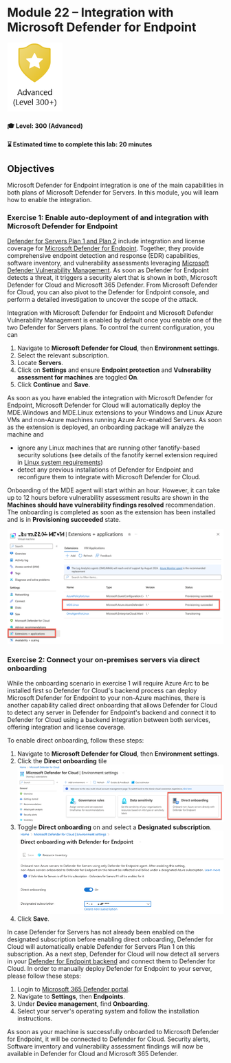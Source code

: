 # Module 22 – Integration with Microsoft Defender for Endpoint

<p align="left"><img src="../Images/asc-labs-advanced.gif?raw=true"></p>

#### 🎓 Level: 300 (Advanced)
#### ⌛ Estimated time to complete this lab: 20 minutes

## Objectives
Microsoft Defender for Endpoint integration is one of the main capabilities in both plans of Microsoft Defender for Servers. In this module, you will learn how to enable the integration.

### Exercise 1: Enable auto-deployment of and integration with Microsoft Defender for Endpoint

[Defender for Servers Plan 1 and Plan 2](https://learn.microsoft.com/en-gb/azure/defender-for-cloud/plan-defender-for-servers-select-plan) include integration and license coverage for [Microsoft Defender for Endpoint](https://www.microsoft.com/microsoft-365/security/endpoint-defender). Together, they provide comprehensive endpoint detection and response (EDR) capabilities, software inventory, and vulnerability assessments leveraging [Microsoft Defender Vulnerability Management](https://learn.microsoft.com/en-gb/azure/defender-for-cloud/deploy-vulnerability-assessment-defender-vulnerability-management).
As soon as Defender for Endpoint detects a threat, it triggers a security alert that is shown in both, Microsoft Defender for Cloud and Microsoft 365 Defender. From Microsoft Defender for Cloud, you can also pivot to the Defender for Endpoint console, and perform a detailed investigation to uncover the scope of the attack.

Integration with Microsoft Defender for Endpoint and Microsoft Defender Vulnerability Management is enabled by default once you enable one of the two Defender for Servers plans. To control the current configuration, you can

1.  Navigate to **Microsoft Defender for Cloud**, then **Environment settings**.
2.  Select the relevant subscription.
3.  Locate **Servers**.
4.	Click on **Settings** and ensure **Endpoint protection** and **Vulnerability assessment for machines** are toggled **On**.
5.  Click **Continue** and **Save**. 

As soon as you have enabled the integration with Microsoft Defender for Endpoint, Microsoft Defender for Cloud will automatically deploy the MDE.Windows and MDE.Linux extensions to your Windows and Linux Azure VMs and non-Azure machines running Azure Arc-enabled Servers. As soon as the extension is deployed, an onboarding package will analyze the machine and
- ignore any Linux machines that are running other fanotify-based security solutions (see details of the fanotify kernel extension required in [Linux system requirements](https://docs.microsoft.com/en-us/microsoft-365/security/defender-endpoint/microsoft-defender-endpoint-linux#system-requirements))
- detect any previous installations of Defender for Endpoint and reconfigure them to integrate with Microsoft Defender for Cloud.

Onboarding of the MDE agent will start within an hour. However, it can take up to 12 hours before vulnerability assessment results are shown in the **Machines should have vulnerability findings resolved** recommendation. The onboarding is completed as soon as the extension has been installed and is in **Provisioning succeeded** state.

![](../Images/m22-mdeextension.png?raw=true)

### Exercise 2: Connect your on-premises servers via direct onboarding
While the onboarding scenario in exercise 1 will require Azure Arc to be installed first so Defender for Cloud's backend process can deploy Microsoft Defender for Endpoint to your non-Azure machines, there is another capability called direct onboarding that allows Defender for Cloud to detect any server in Defender for Endpoint's backend and connect it to Defender for Cloud using a backend integration between both services, offering integration and license coverage.

To enable direct onboarding, follow these steps:
1. Navigate to **Microsoft Defender for Cloud**, then **Environment settings**.
2. Click the **Direct onboarding** tile
   ![](../Images/m22-directonboarding.png?raw=true)
3. Toggle **Direct onboarding** on and select a **Designated subscription**.
   ![](../Images/m22-directonboarding2.png?raw=true)
4. Click **Save**.

In case Defender for Servers has not already been enabled on the designated subscription before enabling direct onboarding, Defender for Cloud will automatically enable Defender for Servers Plan 1 on this subscription. As a next step, Defender for Cloud will now detect all servers in your [Defender for Endpoint backend](https://security.microsoft.com) and connect them to Defender for Cloud. In order to manually deploy Defender for Endpoint to your server, please follow these steps:
1. Login to [Microsoft 365 Defender portal](https://security.microsoft.com).
2. Navigate to **Settings**, then **Endpoints**.
3. Under **Device management**, find **Onboarding**.
4. Select your server's operating system and follow the installation instructions.

As soon as your machine is successfully onboarded to Microsoft Defender for Endpoint, it will be connected to Defender for Cloud. Security alerts, Software inventory and vulnerability assessment findings will now be available in Defender for Cloud and Microsoft 365 Defender.